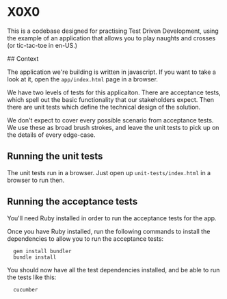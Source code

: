 # X0X0

This is a codebase designed for practising Test Driven Development, using 
the example of an application that allows you to play naughts and crosses
(or tic-tac-toe in en-US.)

## Context

The application we're building is written in javascript. If you want to take
a look at it, open the `app/index.html` page in a browser.

We have two levels of tests for this applicaiton. There are acceptance tests,
which spell out the basic functionality that our stakeholders expect. Then there
are unit tests which define the technical design of the solution.

We don't expect to cover every possible scenario from acceptance tests. We use 
these as broad brush strokes, and leave the unit tests to pick up on the details 
of every edge-case.

## Running the unit tests

The unit tests run in a browser. Just open up `unit-tests/index.html` in a browser
to run then.

## Running the acceptance tests

You'll need Ruby installed in order to run the acceptance tests for the app.

Once you have Ruby installed, run the following commands to install the 
dependencies to allow you to run the acceptance tests:

```
  gem install bundler
  bundle install
```

You should now have all the test dependencies installed, and be able to run
the tests like this:

```
  cucumber
```

